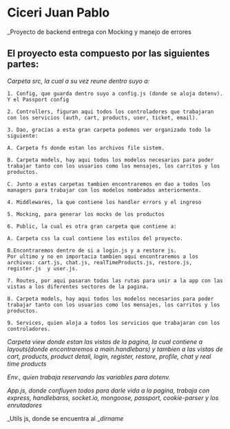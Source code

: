 # Ciceri Juan Pablo 

_Proyecto de backend entrega con Mocking y manejo de errores

## El proyecto esta compuesto por las siguientes partes:

_Carpeta src, la cual a su vez reune dentro suyo a:_
```
1. Config, que guarda dentro suyo a config.js (donde se aloja dotenv). Y el Passport config
```
```
2. Controllers, figuran aqui todos los controladores que trabajaran con los servicios (auth, cart, products, user, ticket, email).
```
```
3. Dao, gracias a esta gran carpeta podemos ver organizado todo lo siguiente:
```
```
A. Carpeta fs donde estan los archivos file sistem.
```
```
B. Carpeta models, hay aqui todos los modelos necesarios para poder trabajar tanto con los usuarios como los mensajes, los carritos y los productos.
```
```
C. Junto a estas carpetas tambien encontraremos en dao a todos los managers para trabajar con los modelos nombrados anteriormente.
```
```
4. Middlewares, la que contiene los handler errors y el ingreso
```
```
5. Mocking, para generar los mocks de los productos
```
```
6. Public, la cual es otra gran carpeta que contiene a:
```
```
A. Carpeta css la cual contiene los estilos del proyecto.

```
```
B.Encontraremos dentro de si a login.js y a restore js.
Por ultimo y no en importacia tambien aqui encontraremos a los archivos: cart.js, chat.js, realTimeProducts.js, restore.js, register.js  y user.js.
```
```
7. Routes, por aqui pasaran todas las rutas para unir a la app con las vistas a los diferentes sectores de la pagina.
```
```
8. Carpeta models, hay aqui todos los modelos necesarios para poder trabajar tanto con los usuarios como los mensajes, los carritos y los productos.
```
```
9. Services, quien aloja a todos los servicios que trabajaran con los controladores.
```
_Carpeta view donde estan las vistas de la pagina, la cual contiene a layouts(donde encontraremos a main.handlebars) y tambien a las vistas de cart, products, product detail, login, register, restore, profile, chat y real time products_

_Env., quien trabaja reservando las variables para dotenv._

_App.js, donde confluyen todos para darle vida a la pagina, trabaja con express, handlebarss, socket.io, mongoose, passport, cookie-parser y los enrutadores_

_Utils js, donde se encuentra al __dirname_

